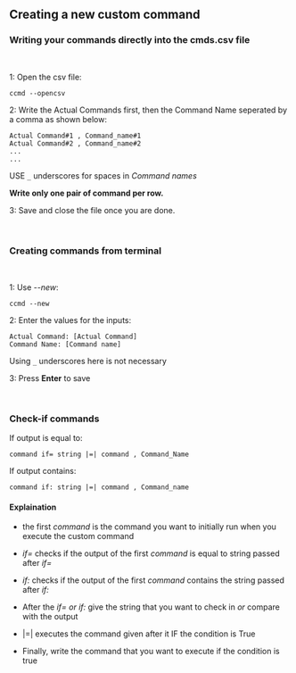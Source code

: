 ## Creating a new custom command

### Writing your commands directly into the cmds.csv file
<br>

1: Open the csv file:

```
ccmd --opencsv
```

2: Write the Actual Commands first, then the Command Name seperated by a comma as shown below:


```
Actual Command#1 , Command_name#1
Actual Command#2 , Command_name#2
...
...
```
USE `_` underscores for spaces in *Command names*

**Write only one pair of command per row.**


3: Save and close the file once you are done.

<br>

### Creating commands from terminal
<br>

1: Use *--new*:

```
ccmd --new
```

2: Enter the values for the inputs:

```
Actual Command: [Actual Command]
Command Name: [Command name]
```

Using `_` underscores here is not necessary

3: Press **Enter** to save

<br>

### Check-if commands


If output is equal to:

```
command if= string |=| command , Command_Name
```

If output contains:

```
command if: string |=| command , Command_name
```

#### Explaination
- the first *command* is the command you want to initially run when you execute the custom command

- *if=* checks if the output of the first *command* is equal to string passed after *if=*

- *if:* checks if the output of the first *command* contains the string passed after *if:*

- After the *if= or if:* give the string that you want to check in *or* compare with the output

- |=| executes the command given after it IF the condition is True

- Finally, write the command that you want to execute if the condition is true
